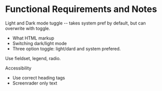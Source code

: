 # Functional Requirements and Notes

Light and Dark mode tuggle -- takes system pref by default, but can overwrite with toggle.

- What HTML markup
- Switching dark/light mode
- Three option toggle: light/dard and system prefered.

Use fieldset, legend, radio.

Accessibility

- Use correct heading tags
- Screenrader only text
